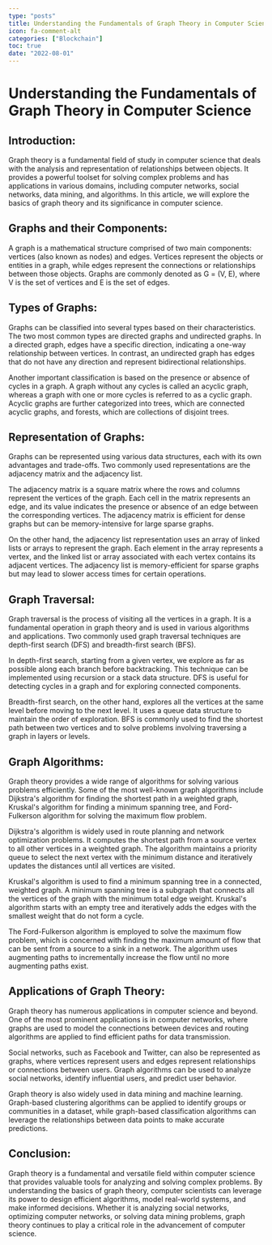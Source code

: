 ```yaml
---
type: "posts"
title: Understanding the Fundamentals of Graph Theory in Computer Science
icon: fa-comment-alt
categories: ["Blockchain"]
toc: true
date: "2022-08-01"
---
```




# Understanding the Fundamentals of Graph Theory in Computer Science

## Introduction:

Graph theory is a fundamental field of study in computer science that deals with the analysis and representation of relationships between objects. It provides a powerful toolset for solving complex problems and has applications in various domains, including computer networks, social networks, data mining, and algorithms. In this article, we will explore the basics of graph theory and its significance in computer science.

## Graphs and their Components:

A graph is a mathematical structure comprised of two main components: vertices (also known as nodes) and edges. Vertices represent the objects or entities in a graph, while edges represent the connections or relationships between those objects. Graphs are commonly denoted as G = (V, E), where V is the set of vertices and E is the set of edges.

## Types of Graphs:

Graphs can be classified into several types based on their characteristics. The two most common types are directed graphs and undirected graphs. In a directed graph, edges have a specific direction, indicating a one-way relationship between vertices. In contrast, an undirected graph has edges that do not have any direction and represent bidirectional relationships.

Another important classification is based on the presence or absence of cycles in a graph. A graph without any cycles is called an acyclic graph, whereas a graph with one or more cycles is referred to as a cyclic graph. Acyclic graphs are further categorized into trees, which are connected acyclic graphs, and forests, which are collections of disjoint trees.

## Representation of Graphs:

Graphs can be represented using various data structures, each with its own advantages and trade-offs. Two commonly used representations are the adjacency matrix and the adjacency list.

The adjacency matrix is a square matrix where the rows and columns represent the vertices of the graph. Each cell in the matrix represents an edge, and its value indicates the presence or absence of an edge between the corresponding vertices. The adjacency matrix is efficient for dense graphs but can be memory-intensive for large sparse graphs.

On the other hand, the adjacency list representation uses an array of linked lists or arrays to represent the graph. Each element in the array represents a vertex, and the linked list or array associated with each vertex contains its adjacent vertices. The adjacency list is memory-efficient for sparse graphs but may lead to slower access times for certain operations.

## Graph Traversal:

Graph traversal is the process of visiting all the vertices in a graph. It is a fundamental operation in graph theory and is used in various algorithms and applications. Two commonly used graph traversal techniques are depth-first search (DFS) and breadth-first search (BFS).

In depth-first search, starting from a given vertex, we explore as far as possible along each branch before backtracking. This technique can be implemented using recursion or a stack data structure. DFS is useful for detecting cycles in a graph and for exploring connected components.

Breadth-first search, on the other hand, explores all the vertices at the same level before moving to the next level. It uses a queue data structure to maintain the order of exploration. BFS is commonly used to find the shortest path between two vertices and to solve problems involving traversing a graph in layers or levels.

## Graph Algorithms:

Graph theory provides a wide range of algorithms for solving various problems efficiently. Some of the most well-known graph algorithms include Dijkstra's algorithm for finding the shortest path in a weighted graph, Kruskal's algorithm for finding a minimum spanning tree, and Ford-Fulkerson algorithm for solving the maximum flow problem.

Dijkstra's algorithm is widely used in route planning and network optimization problems. It computes the shortest path from a source vertex to all other vertices in a weighted graph. The algorithm maintains a priority queue to select the next vertex with the minimum distance and iteratively updates the distances until all vertices are visited.

Kruskal's algorithm is used to find a minimum spanning tree in a connected, weighted graph. A minimum spanning tree is a subgraph that connects all the vertices of the graph with the minimum total edge weight. Kruskal's algorithm starts with an empty tree and iteratively adds the edges with the smallest weight that do not form a cycle.

The Ford-Fulkerson algorithm is employed to solve the maximum flow problem, which is concerned with finding the maximum amount of flow that can be sent from a source to a sink in a network. The algorithm uses augmenting paths to incrementally increase the flow until no more augmenting paths exist.

## Applications of Graph Theory:

Graph theory has numerous applications in computer science and beyond. One of the most prominent applications is in computer networks, where graphs are used to model the connections between devices and routing algorithms are applied to find efficient paths for data transmission.

Social networks, such as Facebook and Twitter, can also be represented as graphs, where vertices represent users and edges represent relationships or connections between users. Graph algorithms can be used to analyze social networks, identify influential users, and predict user behavior.

Graph theory is also widely used in data mining and machine learning. Graph-based clustering algorithms can be applied to identify groups or communities in a dataset, while graph-based classification algorithms can leverage the relationships between data points to make accurate predictions.

## Conclusion:

Graph theory is a fundamental and versatile field within computer science that provides valuable tools for analyzing and solving complex problems. By understanding the basics of graph theory, computer scientists can leverage its power to design efficient algorithms, model real-world systems, and make informed decisions. Whether it is analyzing social networks, optimizing computer networks, or solving data mining problems, graph theory continues to play a critical role in the advancement of computer science.